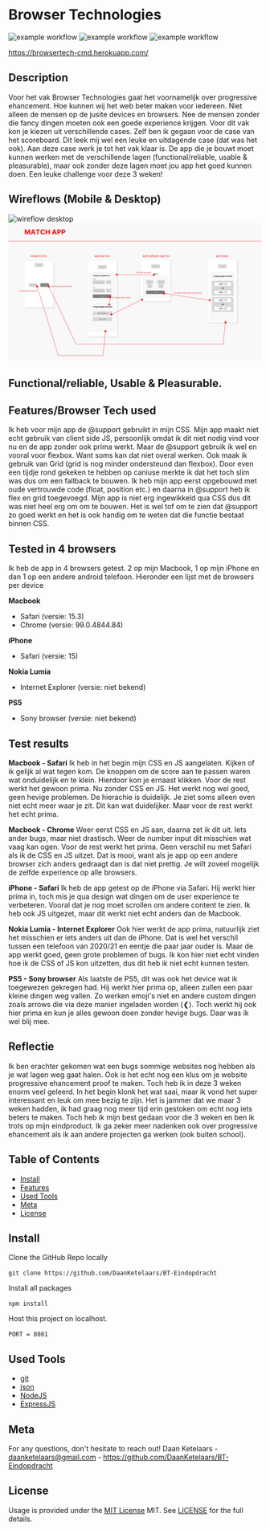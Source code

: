 # Browser Technologies

![example workflow](https://img.shields.io/github/languages/count/DaanKetelaars/BT-Eindopdracht?style=flat-square)
![example workflow](https://img.shields.io/github/last-commit/DaanKetelaars/BT-Eindopdracht?style=flat-square)
![example workflow](https://img.shields.io/github/repo-size/DaanKetelaars/BT-Eindopdracht?style=flat-square)

https://browsertech-cmd.herokuapp.com/
## Description
Voor het vak Browser Technologies gaat het voornamelijk over progressive ehancement. Hoe kunnen wij het web beter maken voor iedereen. Niet alleen de mensen op de jusite devices en browsers. Nee de mensen zonder die fancy dingen moeten ook een goede experience krijgen. Voor dit vak kon je kiezen uit verschillende cases. Zelf ben ik gegaan voor de case van het scoreboard. Dit leek mij wel een leuke en uitdagende case (dat was het ook). Aan deze case werk je tot het vak klaar is. De app die je bouwt moet kunnen werken met de verschillende lagen (functional/reliable, usable & pleasurable), maar ook zonder deze lagen moet jou app het goed kunnen doen. Een leuke challenge voor deze 3 weken!

## Wireflows (Mobile & Desktop)
<img src="DESKTOP.jph" alt="wireflow desktop" />
<img src="MOBILE.jpg" alt="wireflow mobile" />


## Functional/reliable, Usable & Pleasurable.


## Features/Browser Tech used
Ik heb voor mijn app de @support gebruikt in mijn CSS. Mijn app maakt niet echt gebruik van client side JS, persoonlijk omdat ik dit niet nodig vind voor nu en de app zonder ook prima werkt. Maar de @support gebruik ik wel en vooral voor flexbox. Want soms kan dat niet overal werken. Ook maak ik gebruik van Grid (grid is nog minder ondersteund dan flexbox). Door even een tijdje rond gekeken te hebben op caniuse merkte ik dat het toch slim was dus om een fallback te bouwen. Ik heb mijn app eerst opgebouwd met oude vertrouwde code (float, position etc.) en daarna in @support heb ik flex en grid toegevoegd. Mijn app is niet erg ingewikkeld qua CSS dus dit was niet heel erg om om te bouwen. Het is wel tof om te zien dat @support zo goed werkt en het is ook handig om te weten dat die functie bestaat binnen CSS.


## Tested in 4 browsers
Ik heb de app in 4 browsers getest. 2 op mijn Macbook, 1 op mijn iPhone en dan 1 op een andere android telefoon. Hieronder een lijst met de browsers per device

**Macbook**
- Safari (versie: 15.3)
- Chrome (versie: 99.0.4844.84)

**iPhone**
- Safari (versie: 15)

**Nokia Lumia**
- Internet Explorer (versie: niet bekend)

**PS5**
- Sony browser (versie: niet bekend)

## Test results

**Macbook - Safari**
Ik heb in het begin mijn CSS en JS aangelaten. Kijken of ik gelijk al wat tegen kom. De knoppen om de score aan te passen waren wat onduidelijk en te klein. Hierdoor kon je ernaast klikken. Voor de rest werkt het gewoon prima. Nu zonder CSS en JS. Het werkt nog wel goed, geen hevige problemen. De hierachie is duidelijk. Je ziet soms alleen even niet echt meer waar je zit. Dit kan wat duidelijker. Maar voor de rest werkt het echt prima.

**Macbook - Chrome**
Weer eerst CSS en JS aan, daarna zet ik dit uit. Iets ander bugs, maar niet drastisch. Weer de number input dit misschien wat vaag kan ogen. Voor de rest werkt het prima. Geen verschil nu met Safari als ik de CSS en JS uitzet. Dat is mooi, want als je app op een andere browser zich anders gedraagt dan is dat niet prettig. Je wilt zoveel mogelijk de zelfde experience op alle browsers. 

**iPhone - Safari**
Ik heb de app getest op de iPhone via Safari. Hij werkt hier prima in, toch mis je qua design wat dingen om de user experience te verbeteren. Vooral dat je nog moet scrollen om andere content te zien. Ik heb ook JS uitgezet, maar dit werkt niet echt anders dan de Macbook.

**Nokia Lumia - Internet Explorer**
Ook hier werkt de app prima, natuurlijk ziet het misschien er iets anders uit dan de iPhone. Dat is wel het verschil tussen een telefoon van 2020/21 en eentje die paar jaar ouder is. Maar de app werkt goed, geen grote problemen of bugs. Ik kon hier niet echt vinden hoe ik de CSS of JS kon uitzetten, dus dit heb ik niet echt kunnen testen.

**PS5 - Sony browser**
Als laatste de PS5, dit was ook het device wat ik toegewezen gekregen had. Hij werkt hier prima op, alleen zullen een paar kleine dingen weg vallen. Zo werken emoji's niet en andere custom dingen zoals arrows die via deze manier ingeladen worden (&#10094;). Toch werkt hij ook hier prima en kun je alles gewoon doen zonder hevige bugs. Daar was ik wel blij mee. 


## Reflectie
Ik ben erachter gekomen wat een bugs sommige websites nog hebben als je wat lagen weg gaat halen. Ook is het echt nog een klus om je website progressive ehancement proof te maken. Toch heb ik in deze 3 weken enorm veel geleerd. In het begin klonk het wat saai, maar ik vond het super interessant en leuk om mee bezig te zijn. Het is jammer dat we maar 3 weken hadden, ik had graag nog meer tijd erin gestoken om echt nog iets beters te maken. Toch heb ik mijn best gedaan voor die 3 weken en ben ik trots op mijn eindproduct. Ik ga zeker meer nadenken ook over progressive ehancement als ik aan andere projecten ga werken (ook buiten school).

## Table of Contents

- [Install](#install)
- [Features](#features)
- [Used Tools](#used-tools)
- [Meta](#meta)
- [License](#license)

## Install

Clone the GitHub Repo locally
```
git clone https://github.com/DaanKetelaars/BT-Eindopdracht
```

Install all packages
```
npm install
```

Host this project on localhost. 
```
PORT = 8081
```

## Used Tools

- [git](https://git-scm.com/)
- [json](https://www.json.org/json-en.html)
- [NodeJS](node.jshttps://nodejs.org)
- [ExpressJS](https://expressjs.com/)

## Meta
For any questions, don't hesitate to reach out!
Daan Ketelaars - daanketelaars@gmail.com - https://github.com/DaanKetelaars/BT-Eindopdracht

## License

Usage is provided under the [MIT License](https://github.com/git/git-scm.com/blob/master/MIT-LICENSE.txt) MIT. See [LICENSE](https://github.com/DaanKetelaars/BT-Eindopdracht/blob/master/LICENSE) for the full details.


